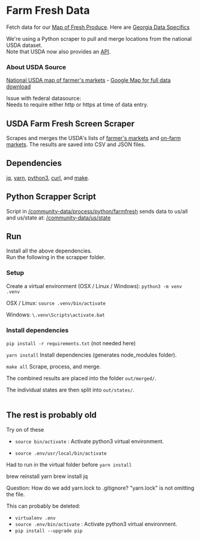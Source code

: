 # Farm Fresh Data


Fetch data for our [Map of Fresh Produce](../../localsite/info/#show=farmfresh).  Here are [Georgia Data Specifics](ga)  

We're using a Python scraper to pull and merge locations from the national USDA dataset.  
Note that USDA now also provides an [API](https://www.ams.usda.gov/local-food-directories/farmersmarkets).  


### About USDA Source

[National USDA map of farmer's markets](https://www.ams.usda.gov/local-food-directories/farmersmarkets) - [Google Map for full data download](https://search.ams.usda.gov/farmersmarkets/googleMapFull.aspx)  

Issue with federal datasource:  
Needs to require either http or https at time of data entry.  


## USDA Farm Fresh Screen Scraper

Scrapes and merges the USDA's lists of [farmer's markets](https://search.ams.usda.gov/farmersmarkets/ExcelExport.aspx) and [on-farm markets](https://search.ams.usda.gov/onfarmmarkets/ExcelExport.aspx). The results are saved into CSV and JSON files.

## Dependencies

[jq](https://stedolan.github.io/jq/), [yarn](https://yarnpkg.com/), [python3](https://www.python.org/downloads/), [curl](https://curl.haxx.se/), and [make](https://www.gnu.org/software/make/).


## Python Scrapper Script

Script in [/community-data/process/python/farmfresh](/community-data/process/python/farmfresh) sends data to us/all and us/state at:
[/community-data/us/state](https://github.com/modelearth/community-data/)


## Run

Install all the above dependencies.  
Run the following in the scrapper folder.  


### Setup

Create a virtual environment (OSX / Linux / Windows):
`python3 -m venv .venv`

OSX / Linux:
`source .venv/bin/activate`

Windows:
`\.venv\Scripts\activate.bat`


### Install dependencies

`pip install -r requirements.txt` (not needed here)

`yarn install`  Install dependencies (generates node_modules folder).

`make all`  Scrape, process, and merge.

The combined results are placed into the folder `out/merged/`.

The individual states are then split into `out/states/`.
<br><br>


## The rest is probably old

Try on of these
- `source bin/activate` : Activate python3 virtual environment.

- `source .env/usr/local/bin/activate`





Had to run in the virtual folder before `yarn install`

brew reinstall yarn
brew install jq

Question: How do we add yarn.lock to .gitignore?
"yarn.lock" is not omitting the file.

This can probably be deleted:

- `virtualenv .env`
- `source .env/bin/activate` : Activate python3 virtual environment.
- `pip install --upgrade pip`






